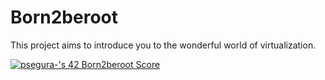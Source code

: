 # Born2beroot

<p>This project aims to introduce you to the wonderful world of virtualization.</p>

<a href="https://profile.intra.42.fr/users/psegura-"><img src="https://badge42.vercel.app/api/v2/cl4vhf07q009309meq23tthiv/project/2684168" alt="psegura-'s 42 Born2beroot Score" /></a>
